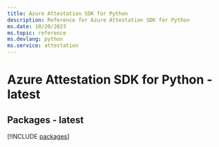 ```yaml
---
title: Azure Attestation SDK for Python
description: Reference for Azure Attestation SDK for Python
ms.date: 10/20/2023
ms.topic: reference
ms.devlang: python
ms.service: attestation
---
```

# Azure Attestation SDK for Python - latest
## Packages - latest
[!INCLUDE [packages](attestation-index.md)]